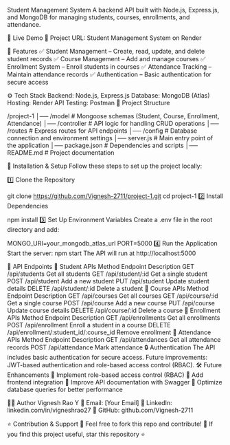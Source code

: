 Student Management System
A backend API built with Node.js, Express.js, and MongoDB for managing students, courses, enrollments, and attendance.

🚀 Live Demo
🔗 Project URL: Student Management System on Render

📌 Features
✅ Student Management – Create, read, update, and delete student records
✅ Course Management – Add and manage courses
✅ Enrollment System – Enroll students in courses
✅ Attendance Tracking – Maintain attendance records
✅ Authentication – Basic authentication for secure access

⚙️ Tech Stack
Backend: Node.js, Express.js
Database: MongoDB (Atlas)
Hosting: Render
API Testing: Postman
📂 Project Structure

/project-1
│── /model          # Mongoose schemas (Student, Course, Enrollment, Attendance)
│── /controller     # API logic for handling CRUD operations
│── /routes         # Express routes for API endpoints
│── /config         # Database connection and environment settings
│── server.js       # Main entry point of the application
│── package.json    # Dependencies and scripts
│── README.md       # Project documentation

🔧 Installation & Setup
Follow these steps to set up the project locally:

1️⃣ Clone the Repository

git clone https://github.com/Vignesh-2711/project-1.git
cd project-1
2️⃣ Install Dependencies

npm install
3️⃣ Set Up Environment Variables
Create a .env file in the root directory and add:

MONGO_URI=your_mongodb_atlas_url
PORT=5000
4️⃣ Run the Application
Start the server:
npm start
The API will run at http://localhost:5000

📌 API Endpoints
🔹 Student APIs
Method	Endpoint	Description
GET	/api/students	Get all students
GET	/api/student/:id	Get a single student
POST	/api/student	Add a new student
PUT	/api/student	Update student details
DELETE	/api/student/:id	Delete a student
🔹 Course APIs
Method	Endpoint	Description
GET	/api/courses	Get all courses
GET	/api/course/:id	Get a single course
POST	/api/course	Add a new course
PUT	/api/course	Update course details
DELETE	/api/course/:id	Delete a course
🔹 Enrollment APIs
Method	Endpoint	Description
GET	/api/enrollments	Get all enrollments
POST	/api/enrollment	Enroll a student in a course
DELETE	/api/enrollment/:student_id/:course_id	Remove enrollment
🔹 Attendance APIs
Method	Endpoint	Description
GET	/api/attendances	Get all attendance records
POST	/api/attendance	Mark attendance
🔒 Authentication
The API includes basic authentication for secure access.
Future improvements: JWT-based authentication and role-based access control (RBAC).
🛠 Future Enhancements
📌 Implement role-based access control (RBAC)
📌 Add frontend integration
📌 Improve API documentation with Swagger
📌 Optimize database queries for better performance

👨‍💻 Author
Vignesh Rao Y
📧 Email: [Your Email]
🔗 LinkedIn: linkedin.com/in/vigneshrao27
🔗 GitHub: github.com/Vignesh-2711

⭐ Contribution & Support
🔹 Feel free to fork this repo and contribute!
🔹 If you find this project useful, star this repository ⭐